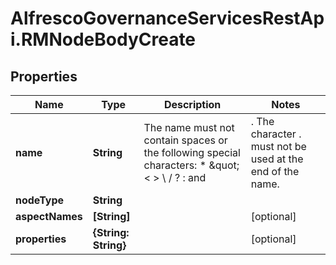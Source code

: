# AlfrescoGovernanceServicesRestApi.RMNodeBodyCreate

## Properties
Name | Type | Description | Notes
------------ | ------------- | ------------- | -------------
**name** | **String** | The name must not contain spaces or the following special characters: * \&quot; &lt; &gt; \\ / ? : and |. The character . must not be used at the end of the name.  | 
**nodeType** | **String** |  | 
**aspectNames** | **[String]** |  | [optional] 
**properties** | **{String: String}** |  | [optional] 


